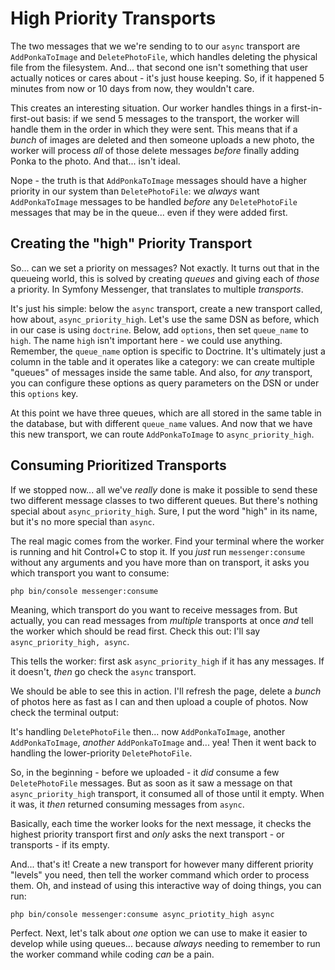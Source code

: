 # High Priority Transports

The two messages that we we're sending to to our `async` transport are
`AddPonkaToImage` and `DeletePhotoFile`, which handles deleting the physical file
from the filesystem. And... that second one isn't something that user actually notices
or cares about - it's just house keeping. So, if it happened 5 minutes from now
or 10 days from now, they wouldn't care.

This creates an interesting situation. Our worker handles things in a
first-in-first-out basis: if we send 5 messages to the transport, the worker will
handle them in the order in which they were sent. This means that if a *bunch* of
images are deleted and then someone uploads a new photo, the worker will process
*all* of those delete messages *before* finally adding Ponka to the photo. And
that... isn't ideal.

Nope - the truth is that `AddPonkaToImage` messages should have a higher priority
in our system than `DeletePhotoFile`: we *always* want `AddPonkaToImage` messages
to be handled *before* any `DeletePhotoFile` messages that may be in the queue...
even if they were added first.

## Creating the "high" Priority Transport

So... can we set a priority on messages? Not exactly. It turns out that in the
queueing world, this is solved by creating *queues* and giving each of *those* a
priority. In Symfony Messenger, that translates to multiple *transports*.

It's just his simple: below the `async` transport, create a new transport called,
how about, `async_priority_high`. Let's use the same DSN as before, which in our
case is using `doctrine`. Below, add `options`, then set `queue_name` to `high`.
The name `high` isn't important here - we could use anything. Remember, the
`queue_name` option is specific to Doctrine. It's ultimately just a column in the
table and it operates like a category: we can create multiple "queues" of messages
inside the same table. And also, for *any* transport, you can configure these options
as query parameters on the DSN or under this `options` key.

At this point we have three queues, which are all stored in the same table in the
database, but with different `queue_name` values. And now that we have this new
transport, we can route `AddPonkaToImage` to `async_priority_high`.

## Consuming Prioritized Transports

If we stopped now... all we've *really* done is make it possible to send these
two different message classes to two different queues. But there's nothing special
about `async_priority_high`. Sure, I put the word "high" in its name, but it's no
more special than `async`.

The real magic comes from the worker. Find your terminal where the worker is running
and hit Control+C to stop it. If you *just* run `messenger:consume` without any
arguments and you have more than on transport, it asks you which transport you
want to consume:

```terminal
php bin/console messenger:consume
```

Meaning, which transport do you want to receive messages from. But actually, you
can read messages from *multiple* transports at once *and* tell the worker which
should be read first. Check this out: I'll say `async_priority_high, async`.

This tells the worker: first ask `async_priority_high` if it has any messages.
If it doesn't, *then* go check the `async` transport.

We should be able to see this in action. I'll refresh the page, delete a *bunch*
of photos here as fast as I can and then upload a couple of photos. Now check the
terminal output:

It's handling `DeletePhotoFile` then... now `AddPonkaToImage`, another
`AddPonkaToImage`, *another* `AddPonkaToImage` and... yea! Then it went back to
handling the lower-priority `DeletePhotoFile`.

So, in the beginning - before we uploaded - it *did* consume a few `DeletePhotoFile`
messages. But as soon as it saw a message on that `async_priority_high` transport,
it consumed all of those until it empty. When it was, it *then* returned consuming
messages from `async`.

Basically, each time the worker looks for the next message, it checks the highest
priority transport first and *only* asks the next transport - or transports - if
its empty.

And... that's it! Create a new transport for however many different priority
"levels" you need, then tell the worker command which order to process them.
Oh, and instead of using this interactive way of doing things, you can run:

```terminal
php bin/console messenger:consume async_priotity_high async
```

Perfect. Next, let's talk about *one* option we can use to make it easier to develop
while using queues... because *always* needing to remember to run the worker command
while coding *can* be a pain.
